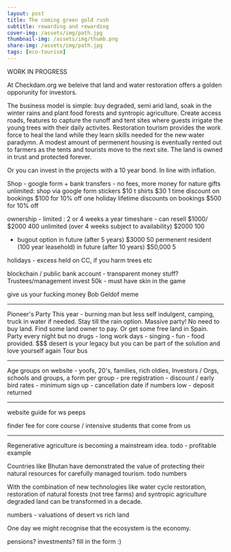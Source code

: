 ```yaml
---
layout: post
title: The coming green gold rush
subtitle: rewarding and rewarding
cover-img: /assets/img/path.jpg
thumbnail-img: /assets/img/thumb.png
share-img: /assets/img/path.jpg
tags: [eco-tourism]
---
```


WORK IN PROGRESS

At Checkdam.org we beleive that land and water restoration offers a golden opporunity for investors.

The business model is simple: buy degraded, semi arid land, soak in the winter rains and plant food forests and syntropic agriculture.
Create access roads, features to capture the runoff and tent sites where guests irrigate the young trees with their daily activites.
Restoration tourism provides the work force to heal the land while they learn skills needed for the new water paradymn.
A modest amount of permenent housing is eventually rented out to farmers as the tents and tourists move to the next site.
The land is owned in trust and protected forever.

Or you can invest in the projects with a 10 year bond. In line with inflation.

Shop - google form + bank transfers - no fees, more money for nature
gifts unlimited: shop via google form
stickers $10
t shirts $30
1 time discount on bookings $100 for 10% off one holiday
lifetime discounts on bookings $500 for 10% off

ownership - limited :
2 or 4 weeks a year timeshare - can resell  $1000/ $2000 400
unlimited (over 4 weeks subject to availability)  $2000 100
+ bugout option in future (after 5 years) $3000  50
permenent resident (100 year leasehold) in future (after 10 years) $50,000 5

holidays - excess held on CC, if you harm trees etc

blockchain / public bank account - transparent money stuff? Trustees/management invest 50k - must have skin in the game


give us your fucking money Bob Geldof meme


-------------
Pioneer's Party
This year - burning man but less self indulgent, camping, truck in water if needed. Stay till the rain option. Massive party!
No need to buy land. Find some land owner to pay. Or get some free land in Spain.
Party every night but no drugs - long work days - singing - fun - food provided. $$$
desert is your legacy but you can be part of the solution and love yourself again
Tour bus


----------------


Age groups on website - yoofs, 20's, families, rich oldies, Investors / Orgs, schools and groups,
a form per group - pre registration - discount / early bird rates - minimum sign up - cancellation date if numbers low - deposit returned

---------------

website guide for ws peeps

finder fee for core course / intensive students that come from us


----------

Regenerative agriculture is becoming a mainstream idea. todo - profitable example

Countries like Bhutan have demonstrated the value of protecting their natural resources for carefully managed tourism. todo numbers


With the combination of new technologies like water cycle restoration, restoration of natural forests (not tree farms) and syntropic agriculture degraded land can be transformed in a decade.

numbers - valuations of desert vs rich land

One day we might recognise that the ecosystem is the economy.


pensions? investments? fill in the form :)
